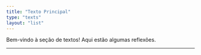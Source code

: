 ```yaml
---
title: "Texto Principal"
type: "texts"
layout: "list"
---
```


Bem-vindo à seção de textos! Aqui estão algumas reflexões.

---
